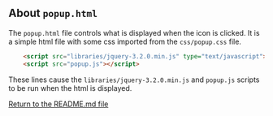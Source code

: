 ## About `popup.html`

The `popup.html` file controls what is displayed when the icon is clicked. It is a simple html file with some css imported from the `css/popup.css` file. 


```html
    <script src="libraries/jquery-3.2.0.min.js" type="text/javascript"></script>
    <script src="popup.js"></script>
```

These lines cause the `libraries/jquery-3.2.0.min.js` and `popup.js` scripts to be run when the html is displayed. 

[Return to the README.md file](../README.md)
